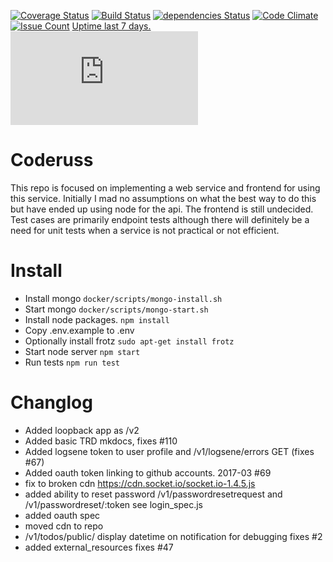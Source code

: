 [![Coverage Status](https://coveralls.io/repos/github/russjohnson09/coderuss/badge.svg?branch=master)](https://coveralls.io/github/russjohnson09/coderuss?branch=master)
[![Build Status](https://secure.travis-ci.org/russjohnson09/coderuss.png?branch=master)](https://travis-ci.org/russjohnson09/coderuss)
[![dependencies Status](https://david-dm.org/russjohnson09/coderuss/status.svg)](https://david-dm.org/russjohnson09/coderuss)
[![Code Climate](https://codeclimate.com/github/russjohnson09/coderuss/badges/gpa.svg)](https://codeclimate.com/github/russjohnson09/coderuss)
[![Issue Count](https://codeclimate.com/github/russjohnson09/coderuss/badges/issue_count.svg)](https://codeclimate.com/github/russjohnson09/coderuss)
[Uptime last 7 days.](https://coderuss.herokuapp.com ) [![Statuscake Uptime Monitoring](https://app.statuscake.com/button/index.php?Track=BVzY2dDKip&Days=7&Design=6)](https://codeclimate.com/github/russjohnson09/coderuss)

# Coderuss
This repo is focused on implementing a web service and frontend
for using this service. Initially I mad no assumptions on what
the best way to do this but have ended up using node for
the api. The frontend is still undecided. Test cases are primarily
endpoint tests although there will definitely be a need for
unit tests when a service is not practical or not efficient.

# Install
* Install mongo ```docker/scripts/mongo-install.sh```
* Start mongo ```docker/scripts/mongo-start.sh```
* Install node packages. ```npm install```
* Copy .env.example to .env
* Optionally install frotz ```sudo apt-get install frotz```
* Start node server ```npm start```
* Run tests ```npm run test```


# Changlog
* Added loopback app as /v2
* Added basic TRD mkdocs, fixes #110
* Added logsene token to user profile and /v1/logsene/errors GET (fixes #67)
* Added oauth token linking to github accounts. 2017-03 #69
* fix to broken cdn https://cdn.socket.io/socket.io-1.4.5.js
* added ability to reset password /v1/passwordresetrequest and /v1/passwordreset/:token see login_spec.js
* added oauth spec
* moved cdn to repo
* /v1/todos/public/ display datetime on notification for debugging fixes #2
* added external_resources fixes #47
